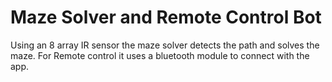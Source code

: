 # Maze Solver and Remote Control Bot
Using an 8 array IR sensor the maze solver detects the path and solves the maze. For Remote control it uses a bluetooth module to connect with the app.
